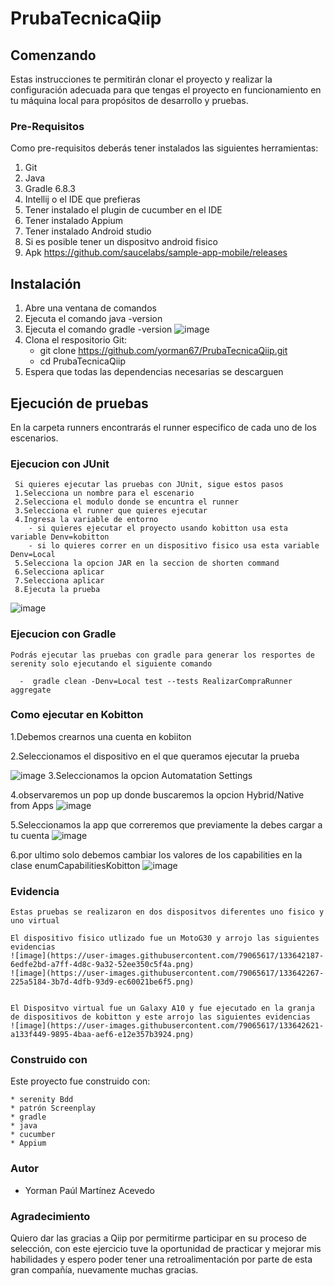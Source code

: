 # PrubaTecnicaQiip

## Comenzando
Estas instrucciones te permitirán clonar el proyecto y realizar la configuración adecuada para que tengas el proyecto en funcionamiento en tu máquina local para propósitos de desarrollo y pruebas.

### Pre-Requisitos
Como pre-requisitos deberás tener instalados las siguientes herramientas:
  1. Git
  2. Java
  3. Gradle 6.8.3
  4. Intellij o el IDE que prefieras
  5. Tener instalado el plugin de cucumber en el IDE
  6. Tener instalado Appium
  7. Tener instalado Android studio
  8. Si es posible tener un dispositvo android fisico
  9. Apk https://github.com/saucelabs/sample-app-mobile/releases

## Instalación
  1. Abre una ventana de comandos
  2. Ejecuta el comando java -version
  3. Ejecuta el comando gradle -version
   ![image](https://user-images.githubusercontent.com/79065617/113531447-6c4fdd00-958e-11eb-90d6-e5c80d955b06.png)
  4. Clona el respositorio
    Git:
       - git clone https://github.com/yorman67/PrubaTecnicaQiip.git
       - cd PrubaTecnicaQiip
   6. Espera que todas las dependencias necesarias se descarguen
      
## Ejecución de pruebas
  En la carpeta  runners encontrarás el runner especifico de cada uno de los escenarios.
### Ejecucion con JUnit
     Si quieres ejecutar las pruebas con JUnit, sigue estos pasos  
     1.Selecciona un nombre para el escenario
     2.Selecciona el modulo donde se encuntra el runner
     3.Selecciona el runner que quieres ejecutar
     4.Ingresa la variable de entorno
        - si quieres ejecutar el proyecto usando kobitton usa esta variable Denv=kobitton
        - si lo quieres correr en un dispositivo fisico usa esta variable Denv=Local
     5.Selecciona la opcion JAR en la seccion de shorten command
     6.Selecciona aplicar
     7.Selecciona aplicar
     8.Ejecuta la prueba
     
  ![image](https://user-images.githubusercontent.com/79065617/133647185-18a356c7-8e28-4133-9dd6-2a51eb66744c.png)

   
### Ejecucion con Gradle
    Podrás ejecutar las pruebas con gradle para generar los resportes de serenity solo ejecutando el siguiente comando
        
      -  gradle clean -Denv=Local test --tests RealizarCompraRunner aggregate
      
### Como ejecutar en Kobitton
  1.Debemos crearnos una cuenta en kobiiton

  2.Seleccionamos el dispositivo en el que queramos ejecutar la prueba
  
  ![image](https://user-images.githubusercontent.com/79065617/133645917-e299ad83-9a24-4a61-b24a-3179b94dbaba.png)
  3.Seleccionamos la opcion Automatation Settings
  
  4.observaremos un pop up donde buscaremos la opcion Hybrid/Native from Apps
  ![image](https://user-images.githubusercontent.com/79065617/133647636-27f2865b-8b05-4c56-afd4-c826b4d0cd57.png)  
  
  5.Seleccionamos la app que correremos que previamente la debes cargar a tu cuenta
  ![image](https://user-images.githubusercontent.com/79065617/133646473-4a48da39-34a5-4759-b55b-75ff4e904045.png)
  
  6.por ultimo solo debemos cambiar los valores de los capabilities en la clase enumCapabilitiesKobitton
  ![image](https://user-images.githubusercontent.com/79065617/133646763-e38495e1-3a24-4532-b79c-b5ed73ea5b7e.png)

### Evidencia
    Estas pruebas se realizaron en dos dispositvos diferentes uno fisico y uno virtual
    
    El dispositivo fisico utlizado fue un MotoG30 y arrojo las siguientes evidencias
    ![image](https://user-images.githubusercontent.com/79065617/133642187-6edfe2bd-a7ff-4d8c-9a32-52ee350c5f4a.png)
    ![image](https://user-images.githubusercontent.com/79065617/133642267-225a5184-3b7d-4dfb-93d9-ec60021be6f5.png)


    El Dispositvo virtual fue un Galaxy A10 y fue ejecutado en la granja de dispositivos de kobitton y este arrojo las siguientes evidencias
    ![image](https://user-images.githubusercontent.com/79065617/133642621-a133f449-9895-4baa-aef6-e12e357b3924.png)

 ### Construido con 
  Este proyecto fue construido con:
  
    * serenity Bdd 
    * patrón Screenplay 
    * gradle
    * java
    * cucumber  
    * Appium
    
 ### Autor
  - Yorman Paúl Martínez Acevedo   

### Agradecimiento
  Quiero dar las gracias a Qiip por permitirme participar en su proceso de selección, con este ejercicio tuve la oportunidad de practicar y mejorar mis habilidades y espero poder tener una retroalimentación por parte de esta gran compañía, nuevamente muchas gracias.


    
